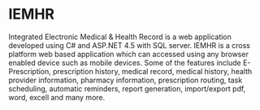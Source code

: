 # IEMHR
Integrated Electronic Medical &amp; Health Record is a web application developed using C# and ASP.NET 4.5 with SQL server. IEMHR is a cross platform web based application which can accessed using any browser enabled device such as mobile devices. Some of the features include E-Prescription, prescription history, medical record, medical history, health provider information, pharmacy information, prescription routing, task scheduling, automatic reminders, report generation, import/export pdf, word, excell and many more.
